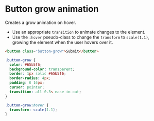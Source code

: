 # Button grow animation

Creates a grow animation on hover.

* Use an appropriate `transition` to animate changes to the element.
* Use the `:hover` pseudo-class to change the `transform` to `scale(1.1)`, growing the element when the user hovers over it.

```html
<button class="button-grow">Submit</button>
```

```css
.button-grow {
  color: #65b5f6;
  background-color: transparent;
  border: 1px solid #65b5f6;
  border-radius: 4px;
  padding: 0 16px;
  cursor: pointer;
  transition: all 0.3s ease-in-out;
}

.button-grow:hover {
  transform: scale(1.1);
}
```
